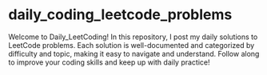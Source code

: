 # daily_coding_leetcode_problems
Welcome to Daily_LeetCoding! In this repository, I post my daily solutions to LeetCode problems. Each solution is well-documented and categorized by difficulty and topic, making it easy to navigate and understand. Follow along to improve your coding skills and keep up with daily practice!
